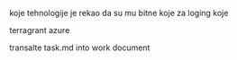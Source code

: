 koje tehnologije je rekao da su mu bitne koje za loging koje 

terragrant
azure

transalte task.md into work document